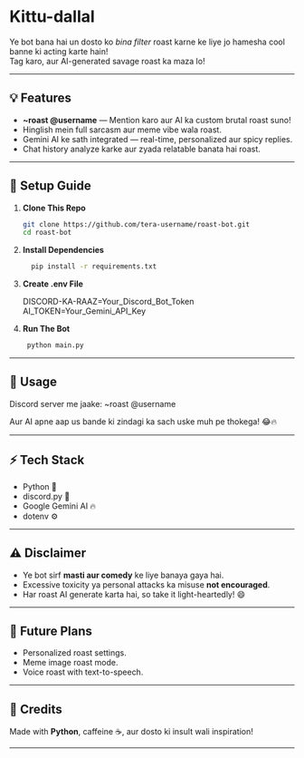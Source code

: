 # Kittu-dallal
Ye bot bana hai un dosto ko *bina filter* roast karne ke liye jo hamesha cool banne ki acting karte hain!  
Tag karo, aur AI-generated savage roast ka maza lo!  

---

## 💡 Features

- **~roast @username** — Mention karo aur AI ka custom brutal roast suno!
- Hinglish mein full sarcasm aur meme vibe wala roast.
- Gemini AI ke sath integrated — real-time, personalized aur spicy replies.
- Chat history analyze karke aur zyada relatable banata hai roast.

---

## 🚀 Setup Guide

1. **Clone This Repo**
   ```bash
   git clone https://github.com/tera-username/roast-bot.git
   cd roast-bot
   ```

2. **Install Dependencies**
    ```bash
      pip install -r requirements.txt
    ```
3. **Create .env File**

    DISCORD-KA-RAAZ=Your_Discord_Bot_Token
    AI_TOKEN=Your_Gemini_API_Key


4.	**Run The Bot**
  	```bash
     python main.py
    ```

---

## 🧠 Usage

Discord server me jaake:
~roast @username

Aur AI apne aap us bande ki zindagi ka sach uske muh pe thokega! 😂🔥

---

## ⚡ Tech Stack

- Python 🐍  
- discord.py 💬  
- Google Gemini AI 🔥  
- dotenv ⚙️  

---

## ⚠️ Disclaimer

- Ye bot sirf **masti aur comedy** ke liye banaya gaya hai.
- Excessive toxicity ya personal attacks ka misuse **not encouraged**.
- Har roast AI generate karta hai, so take it light-heartedly! 😄

---

## 🎯 Future Plans

- Personalized roast settings.
- Meme image roast mode.
- Voice roast with text-to-speech.

---

## 💖 Credits

Made with **Python**, caffeine ☕, aur dosto ki insult wali inspiration!

---
